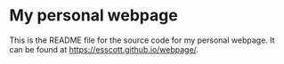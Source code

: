 # My personal webpage

This is the README file for the source code for my personal webpage. It can be found at <https://esscott.github.io/webpage/>. 

